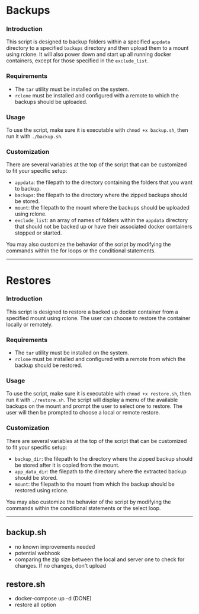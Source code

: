 # Backups

### Introduction
This script is designed to backup folders within a specified `appdata` directory to a specified `backups` directory and then upload them to a mount using rclone. It will also power down and start up all running docker containers, except for those specified in the `exclude_list`.

### Requirements
- The `tar` utility must be installed on the system.
- `rclone` must be installed and configured with a remote to which the backups should be uploaded.


### Usage
To use the script, make sure it is executable with `chmod +x backup.sh`, then run it with `./backup.sh`.

### Customization
There are several variables at the top of the script that can be customized to fit your specific setup:

- `appdata`: the filepath to the directory containing the folders that you want to backup.
- `backups`: the filepath to the directory where the zipped backups should be stored.
- `mount`: the filepath to the mount where the backups should be uploaded using rclone.
- `exclude_list`: an array of names of folders within the `appdata` directory that should not be backed up or have their associated docker containers stopped or started.

You may also customize the behavior of the script by modifying the commands within the for loops or the conditional statements.

---

# Restores

### Introduction
This script is designed to restore a backed up docker container from a specified mount using rclone. The user can choose to restore the container locally or remotely.

### Requirements
- The `tar` utility must be installed on the system.
- `rclone` must be installed and configured with a remote from which the backup should be restored.

### Usage
To use the script, make sure it is executable with `chmod +x restore.sh`, then run it with `./restore.sh`. The script will display a menu of the available backups on the mount and prompt the user to select one to restore. The user will then be prompted to choose a local or remote restore.

### Customization
There are several variables at the top of the script that can be customized to fit your specific setup:

- `backup_dir`: the filepath to the directory where the zipped backup should be stored after it is copied from the mount.
- `app_data_dir`: the filepath to the directory where the extracted backup should be stored.
- `mount`: the filepath to the mount from which the backup should be restored using rclone.

You may also customize the behavior of the script by modifying the commands within the conditional statements or the select loop.

---

## backup.sh
- no known improvements needed
- potential webhook
- comparing the zip size between the local and server one to check for changes. If no changes, don't upload

## restore.sh
- docker-compose up -d (DONE)
- restore all option
